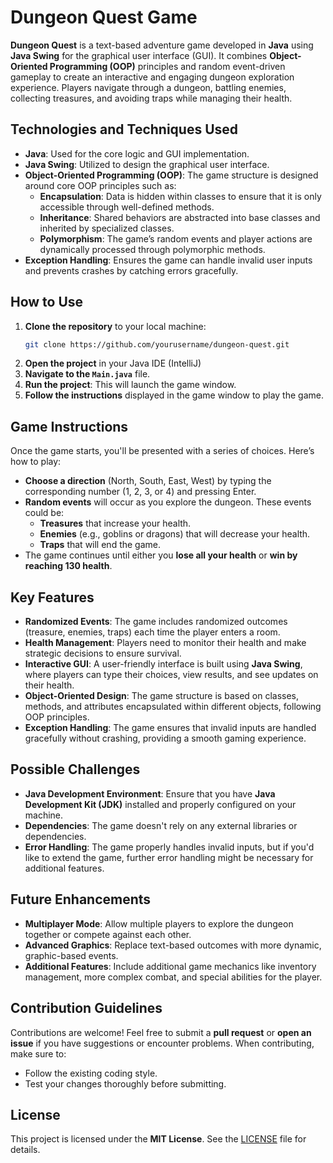 # Dungeon Quest Game

**Dungeon Quest** is a text-based adventure game developed in **Java** using **Java Swing** for the graphical user interface (GUI). It combines **Object-Oriented Programming (OOP)** principles and random event-driven gameplay to create an interactive and engaging dungeon exploration experience. Players navigate through a dungeon, battling enemies, collecting treasures, and avoiding traps while managing their health.

## Technologies and Techniques Used

- **Java**: Used for the core logic and GUI implementation.
- **Java Swing**: Utilized to design the graphical user interface.
- **Object-Oriented Programming (OOP)**: The game structure is designed around core OOP principles such as:
  - **Encapsulation**: Data is hidden within classes to ensure that it is only accessible through well-defined methods.
  - **Inheritance**: Shared behaviors are abstracted into base classes and inherited by specialized classes.
  - **Polymorphism**: The game’s random events and player actions are dynamically processed through polymorphic methods.
- **Exception Handling**: Ensures the game can handle invalid user inputs and prevents crashes by catching errors gracefully.
  
## How to Use

1. **Clone the repository** to your local machine:
   ```bash
   git clone https://github.com/yourusername/dungeon-quest.git
2. **Open the project** in your Java IDE (IntelliJ)
3. **Navigate to the `Main.java`** file.
4. **Run the project**: This will launch the game window.
5. **Follow the instructions** displayed in the game window to play the game.

## Game Instructions

Once the game starts, you'll be presented with a series of choices. Here’s how to play:

- **Choose a direction** (North, South, East, West) by typing the corresponding number (1, 2, 3, or 4) and pressing Enter.
- **Random events** will occur as you explore the dungeon. These events could be:
  - **Treasures** that increase your health.
  - **Enemies** (e.g., goblins or dragons) that will decrease your health.
  - **Traps** that will end the game.
- The game continues until either you **lose all your health** or **win by reaching 130 health**.

## Key Features

- **Randomized Events**: The game includes randomized outcomes (treasure, enemies, traps) each time the player enters a room.
- **Health Management**: Players need to monitor their health and make strategic decisions to ensure survival.
- **Interactive GUI**: A user-friendly interface is built using **Java Swing**, where players can type their choices, view results, and see updates on their health.
- **Object-Oriented Design**: The game structure is based on classes, methods, and attributes encapsulated within different objects, following OOP principles.
- **Exception Handling**: The game ensures that invalid inputs are handled gracefully without crashing, providing a smooth gaming experience.

## Possible Challenges

- **Java Development Environment**: Ensure that you have **Java Development Kit (JDK)** installed and properly configured on your machine.
- **Dependencies**: The game doesn't rely on any external libraries or dependencies.
- **Error Handling**: The game properly handles invalid inputs, but if you'd like to extend the game, further error handling might be necessary for additional features.

## Future Enhancements

- **Multiplayer Mode**: Allow multiple players to explore the dungeon together or compete against each other.
- **Advanced Graphics**: Replace text-based outcomes with more dynamic, graphic-based events.
- **Additional Features**: Include additional game mechanics like inventory management, more complex combat, and special abilities for the player.

## Contribution Guidelines

Contributions are welcome! Feel free to submit a **pull request** or **open an issue** if you have suggestions or encounter problems. When contributing, make sure to:
- Follow the existing coding style.
- Test your changes thoroughly before submitting.

## License

This project is licensed under the **MIT License**. See the [LICENSE](LICENSE) file for details.

